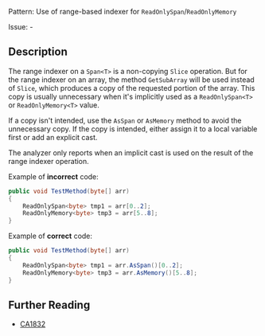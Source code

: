 Pattern: Use of range-based indexer for `ReadOnlySpan`/`ReadOnlyMemory`

Issue: -

## Description

The range indexer on a `Span<T>` is a non-copying `Slice` operation. But for the range indexer on an array, the method `GetSubArray` will be used instead of `Slice`, which produces a copy of the requested portion of the array. This copy is usually unnecessary when it's implicitly used as a `ReadOnlySpan<T>` or `ReadOnlyMemory<T>` value. 

If a copy isn't intended, use the `AsSpan` or `AsMemory` method to avoid the unnecessary copy. If the copy is intended, either assign it to a local variable first or add an explicit cast.

The analyzer only reports when an implicit cast is used on the result of the range indexer operation.

Example of **incorrect** code:

```cs
public void TestMethod(byte[] arr)
{
	ReadOnlySpan<byte> tmp1 = arr[0..2];
	ReadOnlyMemory<byte> tmp3 = arr[5..8];
}
```

Example of **correct** code:

```cs
public void TestMethod(byte[] arr)
{
	ReadOnlySpan<byte> tmp1 = arr.AsSpan()[0..2];
	ReadOnlyMemory<byte> tmp3 = arr.AsMemory()[5..8];
}
```

## Further Reading

* [CA1832](https://learn.microsoft.com/en-us/dotnet/fundamentals/code-analysis/quality-rules/ca1832)
